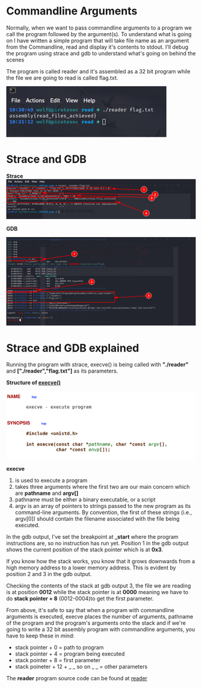 # Commandline Arguments
Normally, when we want to pass commandline arguments to a program we call the program followed by the argument(s).
To understand what is going on I have written a simple program that will take file name as an argument from the Commandline, read and display it's contents to stdout. I'll debug the program using strace and gdb to understand what's going on behind the scenes

The program is called reader and it's assembled as a 32 bit program while the file we are going to read is called flag.txt.

![reader](images/cmdline_args/read.png)

# Strace and GDB

**Strace**
![strace](images/cmdline_args/strace.png)

**GDB**

![reader gdb](images/cmdline_args/reader_gdb.png)

# Strace and GDB explained

Running the program with strace, execve() is being called with **"./reader"** and **["./reader","flag.txt"]** as its parameters.

**Structure of  [execve()](https://man7.org/linux/man-pages/man2/execve.2.html)**

![execve](images/cmdline_args/execve.png)

**execve**

1. is used to execute a program
2. takes three arguments where the first two are our main concern which are **pathname** and **argv[]**
3. pathname must be either a binary executable, or a script
4. argv is an array of pointers to strings passed to the new program as its command-line arguments.  By convention, the first of these strings (i.e., argv[0]) should contain the filename associated with the file being executed.

In the gdb output, I've set the breakpoint at **_start** where the program instructions are, so no instruction has run yet. Position 1 in the gdb output shows the current position of the stack pointer which is at **0x3**.

If you know how the stack works, you know that it grows downwards from a high memory address to a lower memory address. This is evident by position 2 and 3 in the gdb output.

Checking the contents of the stack at gdb output 3, the file we are reading is at position **0012** while the stack pointer is at **0000** meaning we have to do **stack pointer + 8** (0012-0004)to get the first parameter.

From above, it's safe to say that when a program with commandline arguments is executed, execve places the number of arguments, pathname of the program and the program's arguments onto the stack and if we're going to write a 32 bit assembly program with commandline arguments, you have to keep these in mind:

* stack pointer + 0 = path to program
* stack pointer + 4 = program being executed
* stack pointer + 8 = first parameter
* stack poineter + 12 + _ _ so on _ _ = other parameters

The **reader** program source code can be found at [reader](reader.s)

